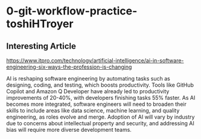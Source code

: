# 0-git-workflow-practice-toshiHTroyer
## Interesting Article
https://www.itpro.com/technology/artificial-intelligence/ai-in-software-engineering-six-ways-the-profession-is-changing

AI is reshaping software engineering by automating tasks such as designing, coding, and testing, which boosts productivity. Tools like GitHub Copilot and Amazon Q Developer have already led to productivity improvements of 20-40%, with developers finishing tasks 55% faster. As AI becomes more integrated, software engineers will need to broaden their skills to include areas like data science, machine learning, and quality engineering, as roles evolve and merge. Adoption of AI will vary by industry due to concerns about intellectual property and security, and addressing AI bias will require more diverse development teams.

